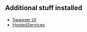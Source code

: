 ## Additional stuff installed
- [Swagger UI](https://docs.microsoft.com/en-us/aspnet/core/tutorials/getting-started-with-swashbuckle?view=aspnetcore-3.1&tabs=visual-studio)
- [HostedServices](https://github.com/rasodu/AspnetCoreOnHerokuSample/pull/12/files)
 